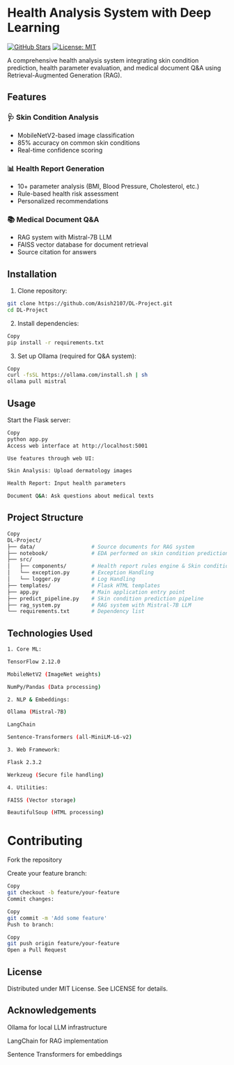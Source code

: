 # Health Analysis System with Deep Learning

[![GitHub Stars](https://img.shields.io/github/stars/Asish2107/DL-Project?style=social)](https://github.com/Asish2107/DL-Project/stargazers)
[![License: MIT](https://img.shields.io/badge/License-MIT-yellow.svg)](https://opensource.org/licenses/MIT)

A comprehensive health analysis system integrating skin condition prediction, health parameter evaluation, and medical document Q&A using Retrieval-Augmented Generation (RAG).

## Features

### 🩺 Skin Condition Analysis
- MobileNetV2-based image classification
- 85% accuracy on common skin conditions
- Real-time confidence scoring

### 📊 Health Report Generation
- 10+ parameter analysis (BMI, Blood Pressure, Cholesterol, etc.)
- Rule-based health risk assessment
- Personalized recommendations

### 📚 Medical Document Q&A
- RAG system with Mistral-7B LLM
- FAISS vector database for document retrieval
- Source citation for answers

## Installation

1. Clone repository:
```bash
git clone https://github.com/Asish2107/DL-Project.git
cd DL-Project
```

2. Install dependencies:

```bash
Copy
pip install -r requirements.txt
```

3. Set up Ollama (required for Q&A system):

```bash
Copy
curl -fsSL https://ollama.com/install.sh | sh
ollama pull mistral
```

## Usage

 Start the Flask server:

```bash
Copy
python app.py
Access web interface at http://localhost:5001

Use features through web UI:

Skin Analysis: Upload dermatology images

Health Report: Input health parameters

Document Q&A: Ask questions about medical texts
```

## Project Structure
```bash
Copy
DL-Project/
├── data/                  # Source documents for RAG system
├── notebook/              # EDA performed on skin condition prediction pipeline
├── src/
│   ├── components/        # Health report rules engine & Skin condition prediction training model.
│   └── exception.py       # Exception Handling
│   └── logger.py          # Log Handling
├── templates/             # Flask HTML templates
├── app.py                 # Main application entry point
├── predict_pipeline.py    # Skin condition prediction pipeline
├── rag_system.py          # RAG system with Mistral-7B LLM
└── requirements.txt       # Dependency list
```

## Technologies Used
```bash
1. Core ML:

TensorFlow 2.12.0

MobileNetV2 (ImageNet weights)

NumPy/Pandas (Data processing)

2. NLP & Embeddings:

Ollama (Mistral-7B)

LangChain

Sentence-Transformers (all-MiniLM-L6-v2)

3. Web Framework:

Flask 2.3.2

Werkzeug (Secure file handling)

4. Utilities:

FAISS (Vector storage)

BeautifulSoup (HTML processing)
```

# Contributing

Fork the repository

Create your feature branch:

```bash
Copy
git checkout -b feature/your-feature
Commit changes:
```

```bash
Copy
git commit -m 'Add some feature'
Push to branch:
```

```bash
Copy
git push origin feature/your-feature
Open a Pull Request
```

## License
Distributed under MIT License. See LICENSE for details.

## Acknowledgements

Ollama for local LLM infrastructure

LangChain for RAG implementation

Sentence Transformers for embeddings